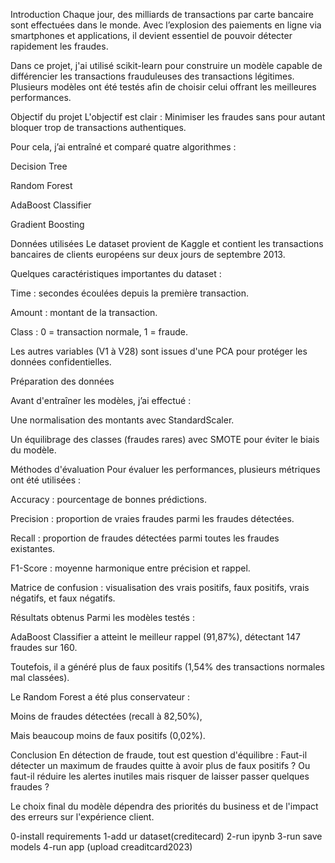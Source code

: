 Introduction
Chaque jour, des milliards de transactions par carte bancaire sont effectuées dans le monde.
Avec l’explosion des paiements en ligne via smartphones et applications, il devient essentiel de pouvoir détecter rapidement les fraudes.

Dans ce projet, j'ai utilisé scikit-learn pour construire un modèle capable de différencier les transactions frauduleuses des transactions légitimes.
Plusieurs modèles ont été testés afin de choisir celui offrant les meilleures performances.






Objectif du projet
L'objectif est clair :
Minimiser les fraudes sans pour autant bloquer trop de transactions authentiques.

Pour cela, j’ai entraîné et comparé quatre algorithmes :

Decision Tree

Random Forest

AdaBoost Classifier

Gradient Boosting







Données utilisées
Le dataset provient de Kaggle et contient les transactions bancaires de clients européens sur deux jours de septembre 2013.

Quelques caractéristiques importantes du dataset :

Time : secondes écoulées depuis la première transaction.

Amount : montant de la transaction.

Class : 0 = transaction normale, 1 = fraude.

Les autres variables (V1 à V28) sont issues d'une PCA pour protéger les données confidentielles.






Préparation des données

Avant d'entraîner les modèles, j’ai effectué :

Une normalisation des montants avec StandardScaler.

Un équilibrage des classes (fraudes rares) avec SMOTE pour éviter le biais du modèle.





Méthodes d'évaluation
Pour évaluer les performances, plusieurs métriques ont été utilisées :

Accuracy : pourcentage de bonnes prédictions.

Precision : proportion de vraies fraudes parmi les fraudes détectées.

Recall : proportion de fraudes détectées parmi toutes les fraudes existantes.

F1-Score : moyenne harmonique entre précision et rappel.

Matrice de confusion : visualisation des vrais positifs, faux positifs, vrais négatifs, et faux négatifs.







Résultats obtenus
Parmi les modèles testés :

AdaBoost Classifier a atteint le meilleur rappel (91,87%), détectant 147 fraudes sur 160.

Toutefois, il a généré plus de faux positifs (1,54% des transactions normales mal classées).

Le Random Forest a été plus conservateur :

Moins de fraudes détectées (recall à 82,50%),

Mais beaucoup moins de faux positifs (0,02%).






Conclusion
En détection de fraude, tout est question d'équilibre :
Faut-il détecter un maximum de fraudes quitte à avoir plus de faux positifs ?
Ou faut-il réduire les alertes inutiles mais risquer de laisser passer quelques fraudes ?

Le choix final du modèle dépendra des priorités du business et de l'impact des erreurs sur l'expérience client.







0-install requirements
1-add ur dataset(creditecard)
2-run ipynb
3-run save models
4-run app (upload creaditcard2023)
